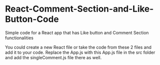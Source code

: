 # React-Comment-Section-and-Like-Button-Code
Simple code for a React app that has Like button and Comment Section functionalities 

You could create a new React file or take the code from these 2 files and add it to your code.
Replace the App.js with this App.js file in the src folder and add the singleComment.js file there as well.
